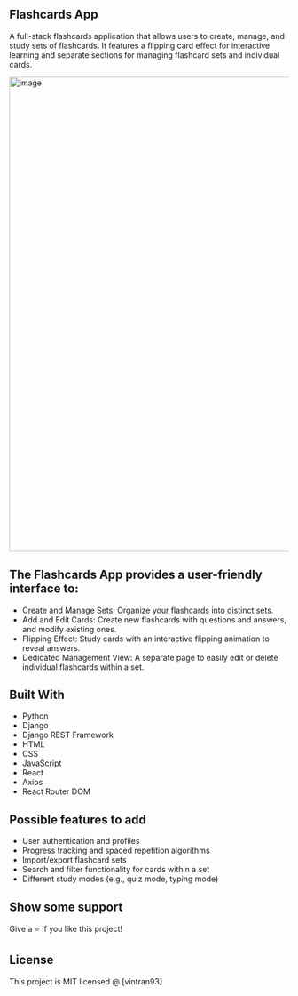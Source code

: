 ## Flashcards App
A full-stack flashcards application that allows users to create, manage, and study sets of flashcards. It features a flipping card effect for interactive learning and separate sections for managing flashcard sets and individual cards. <br/>

<img width="1169" height="854" alt="image" src="https://github.com/user-attachments/assets/533c3bf4-98ff-4c83-b350-cc41357fd0ea" />

## The Flashcards App provides a user-friendly interface to: <br/>
* Create and Manage Sets: Organize your flashcards into distinct sets. <br/>
* Add and Edit Cards: Create new flashcards with questions and answers, and modify existing ones. <br/>
* Flipping Effect: Study cards with an interactive flipping animation to reveal answers. <br/>
* Dedicated Management View: A separate page to easily edit or delete individual flashcards within a set. <br/>

## Built With <br/>
* Python <br/>
* Django <br/>
* Django REST Framework  <br/>
* HTML <br/>
* CSS <br/>
* JavaScript <br/>
* React <br/>
* Axios <br/>
* React Router DOM <br/>

## Possible features to add <br/>
* User authentication and profiles <br/>
* Progress tracking and spaced repetition algorithms <br/>
* Import/export flashcard sets <br/>
* Search and filter functionality for cards within a set <br/>
* Different study modes (e.g., quiz mode, typing mode) <br/>
 
## Show some support <br/>
Give a ⭐ if you like this project! <br/>

## License <br/>
This project is MIT licensed @ [vintran93]
